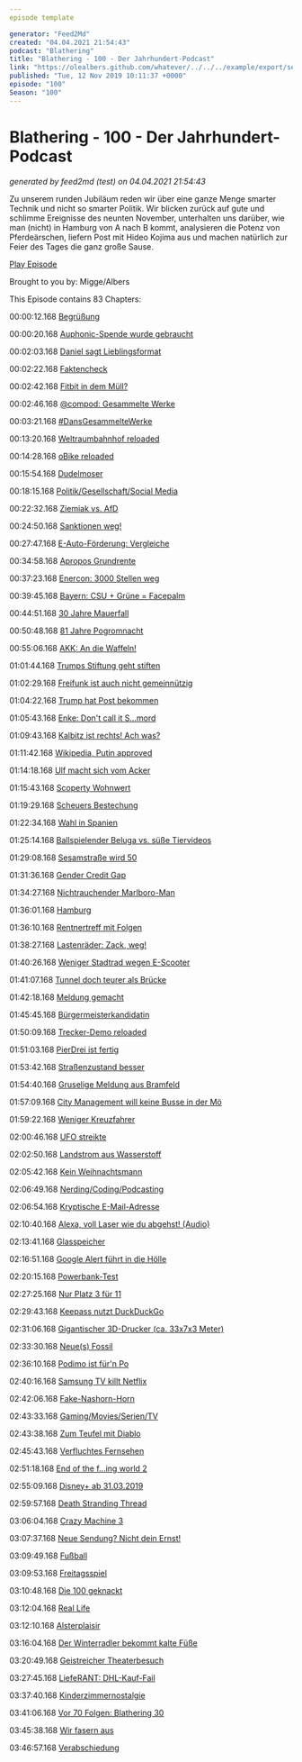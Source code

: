 ```yaml
---
episode template

generator: "Feed2Md"
created: "04.04.2021 21:54:43"
podcast: "Blathering"
title: "Blathering - 100 - Der Jahrhundert-Podcast"
link: "https://olealbers.github.com/whatever/../../../example/export/seasons/4/2019/11/Blathering - 100 - Der Jahrhundert-Podcast.md"
published: "Tue, 12 Nov 2019 10:11:37 +0000"
episode: "100"
Season: "100"
---
```


# Blathering - 100 - Der Jahrhundert-Podcast
_generated by feed2md (test) on 04.04.2021 21:54:43_

Zu unserem runden Jubiläum reden wir über eine ganze Menge smarter Technik und nicht so smarter Politik. Wir blicken zurück auf gute und schlimme Ereignisse des neunten November, unterhalten uns darüber, wie man (nicht) in Hamburg von A nach B kommt, analysieren die Potenz von Pferdeärschen, liefern Post mit Hideo Kojima aus und machen natürlich zur Feier des Tages die ganz große Sause.

[Play Episode](https://www.blathering.de/podlove/file/1003/s/feed/c/mp3/blathering_100.mp3)

Brought to you by: Migge/Albers

This Episode contains 83 Chapters:


00:00:12.168 [Begrüßung]()

00:00:20.168 [Auphonic-Spende wurde gebraucht]()

00:02:03.168 [Daniel sagt Lieblingsformat](https://twitter.com/DieLabertasche/status/1192309308450574337)

00:02:22.168 [Faktencheck]()

00:02:42.168 [Fitbit in dem Müll?](https://www.theguardian.com/technology/2019/nov/05/fitbit-google-acquisition-health-data)

00:02:46.168 [@compod: Gesammelte Werke](https://twitter.com/search?q=(from%3Acompod)%20(%40blathering_pod)%20until%3A2019-11-12%29since%3A2019-11-05&src=typed_query&f=live)

00:03:21.168 [#DansGesammelteWerke](https://twitter.com/search?q=(from%3Aevildanwallace)%20(%40blathering_pod)%20until%3A2019-11-12%20since%3A2019-11-05&src=typed_query&f=live)

00:13:20.168 [Weltraumbahnhof reloaded](https://scilogs.spektrum.de/go-for-launch/ein-weltraumbahnhof-in-deutschland/)

00:14:28.168 [oBike reloaded](https://www.todayonline.com/singapore/no-progress-sight-former-obike-users-retrieve-their-deposits-around-s455000-claims-filed)

00:15:54.168 [Dudelmoser](https://www.sueddeutsche.de/wirtschaft/unternehmer-leslie-mandoki-dschingis-khan-macht-musik-fuer-autos-1.1438789-0)

00:18:15.168 [Politik/Gesellschaft/Social Media]()

00:22:32.168 [Ziemiak vs. AfD](https://www.spiegel.de/politik/deutschland/paul-ziemiak-cdu-generalsekretaer-afd-ist-anti-deutschland-partei-gastbeitrag-a-1295061.html)

00:24:50.168 [Sanktionen weg!](https://www.tagesspiegel.de/politik/komplette-abschaffung-juso-chef-kuehnert-will-spd-ueber-hartz-iv-sanktionen-abstimmen-lassen/25194286.html)

00:27:47.168 [E-Auto-Förderung: Vergleiche](https://www.manager-magazin.de/politik/deutschland/elektroauto-kaufpraemie-floppt-bundesregierung-will-trotzdem-verlaengern-a-1252990.html)

00:34:58.168 [Apropos Grundrente](https://taz.de/Ringen-um-die-Grundrente/!5639956/)

00:37:23.168 [Enercon: 3000 Stellen weg](https://www.zdf.de/nachrichten/heute/windkraftkonzern-enercon-baut-tausende-stellen-ab-100.html)

00:39:45.168 [Bayern: CSU + Grüne = Facepalm](http://scienceblogs.de/plazeboalarm/index.php/bayerischer-landtag-stimmt-fuer-homoeopathie/)

00:44:51.168 [30 Jahre Mauerfall](https://twitter.com/enigmathika/status/1193471962938515458)

00:50:48.168 [81 Jahre Pogromnacht](https://twitter.com/infozentrale/status/1193105733073690625)

00:55:06.168 [AKK: An die Waffeln!](https://www.deutschlandfunk.de/der-tag-mehr-militaer-wagen.3415.de.html?dram:article_id=462869)

01:01:44.168 [Trumps Stiftung geht stiften](https://abcnews.go.com/US/trump-foundation-ordered-pay-2m-collection-nonprofits-part/story?id=66827235)

01:02:29.168 [Freifunk ist auch nicht gemeinnützig](https://twitter.com/watch_union/status/1193070748413431808)

01:04:22.168 [Trump hat Post bekommen](https://thewallagainstwalls.com/)

01:05:43.168 [Enke: Don't call it S...mord](https://bildblog.de/115961/koste-es-was-es-wolle-und-wenn-es-menschenleben-sind/)

01:09:43.168 [Kalbitz ist rechts! Ach was?](https://twitter.com/AndreasKemper/status/1193119635618648064)

01:11:42.168 [Wikipedia, Putin approved](https://www.golem.de/news/enzyklopaedie-putin-will-russische-wikipedia-alternative-1911-144829.html)

01:14:18.168 [Ulf macht sich vom Acker](https://twitter.com/dergazetteur/status/1192546899334770695)

01:15:43.168 [Scoperty Wohnwert](https://twitter.com/stammtischphilo/status/1193585152074665990)

01:19:29.168 [Scheuers Bestechung](https://www.augsburger-allgemeine.de/politik/Sein-eigenes-Maut-Gutachten-belastet-Minister-Scheuer-schwer-id55921716.html)

01:22:34.168 [Wahl in Spanien](https://taz.de/Wahlausgang-in-Spanien/!5640025/)

01:25:14.168 [Ballspielender Beluga vs. süße Tiervideos](https://twitter.com/_SJPeace_/status/1192547789332525063)

01:29:08.168 [Sesamstraße wird 50](https://twitter.com/aktuelle_stunde/status/1193491042131156992)

01:31:36.168 [Gender Credit Gap](https://www.bbc.com/news/business-50365609)

01:34:27.168 [Nichtrauchender Marlboro-Man](https://www.derstandard.at/story/2000110918278/ein-marlboro-man-starb-mit-90-jahren-er-war-nichtraucher)

01:36:01.168 [Hamburg]()

01:36:10.168 [Rentnertreff mit Folgen](https://www.ndr.de/nachrichten/hamburg/Frau-stellt-sich-nach-Unfall-in-Volksdorf,fahrerflucht166.html)

01:38:27.168 [Lastenräder: Zack, weg!](https://www.ndr.de/nachrichten/hamburg/Ansturm-auf-Zuschuesse-fuer-Lastenfahrraeder,lastenraeder102.html)

01:40:26.168 [Weniger Stadtrad wegen E-Scooter](https://www.hamburg1.de/nachrichten/42753/StadtRaeder_seltener_ausgeliehen.html)

01:41:07.168 [Tunnel doch teurer als Brücke](https://www.ndr.de/nachrichten/hamburg/Koehlbrandbruecke-Ersatz-wird-deutlich-teurer,koehlbrandbruecke254.html)

01:42:18.168 [Meldung gemacht](https://geoportal-hamburg.de/mml/mml_1.2.8/mapClient/mobil.html)

01:45:45.168 [Bürgermeisterkandidatin](https://taz.de/Fegebank-wird-Buergermeister-Kandidatin/!5636819/)

01:50:09.168 [Trecker-Demo reloaded](https://www.hamburg1.de/nachrichten/42820/Erneute_Trecker_Demo.html)

01:51:03.168 [PierDrei ist fertig](https://www.hamburg1.de/nachrichten/42824/Neues_Hotel_in_der_HafenCity.html)

01:53:42.168 [Straßenzustand besser](https://www.hamburg1.de/nachrichten/42770/Zustand_der_Strassen_deutlich_besser.html)

01:54:40.168 [Gruselige Meldung aus Bramfeld](https://www.presseportal.de/blaulicht/pm/6337/4436425)

01:57:09.168 [City Management will keine Busse in der Mö](https://www.hamburg1.de/nachrichten/42806/Entschleunigung_der_Moenckebergstrasse_gefordert.html)

01:59:22.168 [Weniger Kreuzfahrer](https://www.hamburg1.de/nachrichten/42823/Erstmals_fallende_Zahl_der_Kreuzfahrt_Passagiere.html)

02:00:46.168 [UFO streikte](https://www.hamburg1.de/nachrichten/42829/Neue_Koehlbrandquerung_wird_teurer_als_gedacht.html)

02:02:50.168 [Landstrom aus Wasserstoff](https://www.golem.de/news/energiewende-nordlaender-bauen-gemeinsame-wasserstoffwirtschaft-auf-1911-144891.html)

02:05:42.168 [Kein Weihnachtsmann](https://www.ndr.de/nachrichten/hamburg/Weihnachtsmarkt-ohne-fliegenden-Weihnachtsmann-,weihnachtsmarkt1294.html)

02:06:49.168 [Nerding/Coding/Podcasting]()

02:06:54.168 [Kryptische E-Mail-Adresse](https://twitter.com/stammtischphilo/status/1192060169850671105)

02:10:40.168 [Alexa, voll Laser wie du abgehst! (Audio)](https://www.zdnet.de/88372521/smarte-lautsprecher-mit-alexa-siri-und-google-assistant-anfaellig-fuer-laser-angriffe/)

02:13:41.168 [Glasspeicher](https://twitter.com/stammtischphilo/status/1192024157359427584)

02:16:51.168 [Google Alert führt in die Hölle](https://www.tobiasmigge.de/inverses-pendel/)

02:20:15.168 [Powerbank-Test](https://twitter.com/stammtischphilo/status/1192479313792307200)

02:27:25.168 [Nur Platz 3 für 11](https://www.zdnet.de/88372813/dxomark-iphone-11-pro-max-landet-hinter-mi-note-10-und-mate-30-pro/)

02:29:43.168 [Keepass nutzt DuckDuckGo](https://twitter.com/stammtischphilo/status/1192714937048739841)

02:31:06.168 [Gigantischer 3D-Drucker (ca. 33x7x3 Meter)](https://futurism.com/the-byte/worlds-largest-3d-printed-boat)

02:33:30.168 [Neue(s) Fossil](https://twitter.com/stammtischphilo/status/1193589924819283969)

02:36:10.168 [Podimo ist für'n Po](https://sendegate.de/t/neue-podcast-plattform-podimo-mailt/9844/15)

02:40:16.168 [Samsung TV killt Netflix](https://www.golem.de/news/streaming-netflix-funktioniert-auf-bestimmten-samsung-tvs-nicht-mehr-1911-144847.html)

02:42:06.168 [Fake-Nashorn-Horn](https://www.spektrum.de/news/pferdehaar-soll-aberglaeubige-taeuschen/1684730)

02:43:33.168 [Gaming/Movies/Serien/TV]()

02:43:38.168 [Zum Teufel mit Diablo](https://heraldpublicist.com/diablo-4-set-to-have-cosmetic-microtransactions-and-paid-expansions/)

02:45:43.168 [Verfluchtes Fernsehen](https://de.wikipedia.org/wiki/Fluch_der_Karibik)

02:51:18.168 [End of the f...ing world 2](https://twitter.com/stammtischphilo/status/1192191618595602432)

02:55:09.168 [Disney+ ab 31.03.2019](https://twitter.com/disneyplus/status/1192557075651383296)

02:59:57.168 [Death Stranding Thread](https://twitter.com/christianeattig/status/1192883391953285120)

03:06:04.168 [Crazy Machine 3](https://twitter.com/stammtischphilo/status/1192217429784645639)

03:07:37.168 [Neue Sendung? Nicht dein Ernst!](https://www.tvspielfilm.de/news-und-specials/juergen-von-der-lippe-tv-comeback-mit-neuer-sendung,10004216,ApplicationArticle.html)

03:09:49.168 [Fußball]()

03:09:53.168 [Freitagsspiel](https://www.stefangroenveld.de/2019/gaehnend-zur-laenderspielpause/)

03:10:48.168 [Die 100 geknackt](http://www.fussball.de/spieltag/kreisklasse-3-kreisebene-hamburg-kreisklasse-herren-saison1920-hamburg/-/spieltag/16/staffel/027ECCF01800000DVS5489B3VUOI54T7-G#!/)

03:12:04.168 [Real Life]()

03:12:10.168 [Alsterplaisir](https://twitter.com/stammtischphilo/status/1193823223827304448)

03:16:04.168 [Der Winterradler bekommt kalte Füße](https://twitter.com/stammtischphilo/status/1192832691248549900)

03:20:49.168 [Geistreicher Theaterbesuch](https://trittauer-laienspieler.de/)

03:27:45.168 [LiefeRANT: DHL-Kauf-Fail](https://twitter.com/tmigge/status/1192718494346948609)

03:37:40.168 [Kinderzimmernostalgie](https://twitter.com/stammtischphilo/status/1193292062113894400)

03:41:06.168 [Vor 70 Folgen: Blathering 30](https://www.blathering.de/2017/07/blathering-030-gruesse-aus-geilo/)

03:45:38.168 [Wir fasern aus]()

03:46:57.168 [Verabschiedung]()


